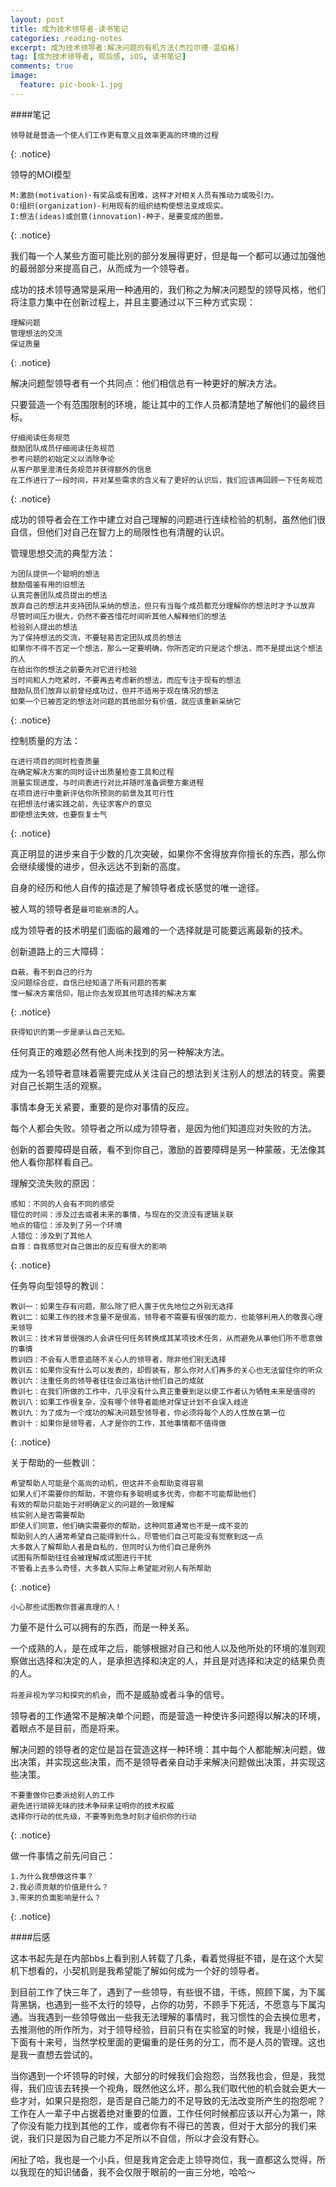```yaml
---
layout: post
title: 成为技术领导者-读书笔记
categories: reading-notes
excerpt: 成为技术领导者:解决问题的有机方法(杰拉尔德·温伯格)
tag: [成为技术领导者, 观后感, iOS, 读书笔记]
comments: true
image:
  feature: pic-book-1.jpg
---
```


####笔记

	领导就是营造一个使人们工作更有意义且效率更高的环境的过程
{: .notice}

领导的MOI模型
	
	M:激励(motivation)-有奖品或有困难，这样才对相关人员有推动力或吸引力。
	O:组织(organization)-利用现有的组织结构使想法变成现实。
	I:想法(ideas)或创意(innovation)-种子，是要变成的图景。
{: .notice}

我们每一个人某些方面可能比别的部分发展得更好，但是每一个都可以通过加强他的最弱部分来提高自己，从而成为一个领导者。

成功的技术领导通常是采用一种通用的，我们称之为解决问题型的领导风格，他们将注意力集中在创新过程上，并且主要通过以下三种方式实现：

	理解问题
	管理想法的交流
	保证质量
{: .notice}
	
解决问题型领导者有一个共同点：他们相信总有一种更好的解决方法。

只要营造一个有范围限制的环境，能让其中的工作人员都清楚地了解他们的最终目标。

	仔细阅读任务规范
	鼓励团队成员仔细阅读任务规范
	参考问题的初始定义以消除争论
	从客户那里澄清任务规范并获得额外的信息
	在工作进行了一段时间，并对某些需求的含义有了更好的认识后，我们应该再回顾一下任务规范
{: .notice}

成功的领导者会在工作中建立对自己理解的问题进行连续检验的机制，虽然他们很自信，但他们对自己在智力上的局限性也有清醒的认识。

管理思想交流的典型方法：

	为团队提供一个聪明的想法
	鼓励借鉴有用的旧想法
	认真完善团队成员提出的想法
	放弃自己的想法并支持团队采纳的想法，但只有当每个成员都充分理解你的想法时才予以放弃
	尽管时间压力很大，仍然不要吝惜花时间听其他人解释他们的想法
	检验别人提出的想法
	为了保持想法的交流，不要轻易否定团队成员的想法
	如果你不得不否定一个想法，那么一定要明确，你所否定的只是这个想法，而不是提出这个想法的人
	在给出你的想法之前要先对它进行检验
	当时间和人力吃紧时，不要再去考虑新的想法，而应专注于现有的想法
	鼓励队员们放弃以前曾经成功过，但并不适用于现在情况的想法
	如果一个已被否定的想法对问题的其他部分有价值，就应该重新采纳它
{: .notice}

控制质量的方法：

	在进行项目的同时检查质量
	在确定解决方案的同时设计出质量检查工具和过程
	测量实现进度，与时间表进行对比并随时准备调整方案进程
	在项目进行中重新评估你所预测的前景及其可行性
	在把想法付诸实践之前，先征求客户的意见
	即使想法失效，也要恢复士气
{: .notice}
	
真正明显的进步来自于少数的几次突破，如果你不舍得放弃你擅长的东西，那么你会继续缓慢的进步，但永远达不到新的高度。

自身的经历和他人自传的描述是了解领导者成长感觉的唯一途径。

被人骂的领导者是`最可能崩溃`的人。

成为领导者的技术明星们面临的最难的一个选择就是可能要远离最新的技术。

创新道路上的三大障碍：

	自蔽，看不到自己的行为
	没问题综合症，自信已经知道了所有问题的答案
	惟一解决方案信仰，阻止你去发现其他可选择的解决方案
{: .notice}
	
`获得知识的第一步是承认自己无知。`

任何真正的难题必然有他人尚未找到的另一种解决方法。

成为一名领导者意味着需要完成从关注自己的想法到关注别人的想法的转变。需要对自己长期生活的观察。

事情本身无关紧要，重要的是你对事情的反应。

每个人都会失败。领导者之所以成为领导者，是因为他们知道应对失败的方法。

创新的首要障碍是自蔽，看不到你自己，激励的首要障碍是另一种蒙蔽，无法像其他人看你那样看自己。

理解交流失败的原因：
	
	感知：不同的人会有不同的感受
	错位的时间：涉及过去或者未来的事情，与现在的交流没有逻辑关联
	地点的错位：涉及到了另一个环境
	人错位：涉及到了其他人
	自尊：自我感觉对自己做出的反应有很大的影响
{: .notice}
	
任务导向型领导的教训：

	教训一：如果生存有问题，那么除了把人置于优先地位之外别无选择
	教训二：如果工作的技术含量不是很高，领导者不需要有很强的能力，也能够利用人的敬畏心理来领导
	教训三：技术背景很强的人会讲任何任务转换成其某项技术任务，从而避免从事他们所不愿意做的事情
	教训四：不会有人愿意追随不关心人的领导者，除非他们别无选择
	教训五：如果你没有什么可以发表的，却假装有，那么你对人们再多的关心也无法留住你的听众
	教训六：注重任务的领导者往往会过高估计他们自己的成就
	教训七：在我们所做的工作中，几乎没有什么真正重要到足以使工作者认为牺牲未来是值得的
	教训八：如果工作很复杂，没有哪个领导者能绝对保证计划不会误入歧途
	教训九：为了成为一个成功的解决问题型领导者，你必须将每个人的人性放在第一位
	教训十：如果你是领导者，人才是你的工作，其他事情都不值得做
{: .notice}	

关于帮助的一些教训：

	希望帮助人可能是个高尚的动机，但这并不会帮助变得容易
	如果人们不需要你的帮助，不管你有多聪明或多优秀，你都不可能帮助他们
	有效的帮助只能始于对明确定义的问题的一致理解
	核实别人是否需要帮助
	即使人们同意，他们确实需要你的帮助，这种同意通常也不是一成不变的
	帮助别人的人通常希望自己能得到什么，尽管他们自己可能没有觉察到这一点
	大多数人了解帮助人者是自私的，但同时认为他们自己是例外
	试图有所帮助往往会被理解成试图进行干扰
	不管看上去多么奇怪，大多数人实际上希望能对别人有所帮助
{: .notice}
	
`小心那些试图教你普遍真理的人！`

力量不是什么可以拥有的东西，而是一种关系。

一个成熟的人，是在成年之后，能够根据对自己和他人以及他所处的环境的准则观察做出选择和决定的人，是承担选择和决定的人，并且是对选择和决定的结果负责的人。

`将差异视为学习和探究的机会`，而不是威胁或者斗争的信号。

领导者的工作通常不是解决单个问题，而是营造一种使许多问题得以解决的环境，着眼点不是目前，而是将来。

解决问题的领导者的定位是旨在营造这样一种环境：其中每个人都能解决问题，做出决策，并实现这些决策，而不是领导者亲自动手来解决问题做出决策，并实现这些决策。

	不要重做你已委派给别人的工作
	避免进行琐碎无味的技术争辩来证明你的技术权威
	选择你行动的优先级，不要等到危急时刻才组织你的行动
{: .notice}
	
做一件事情之前先问自己：
	
	1.为什么我想做这件事？
	2.我必须贡献的价值是什么？
	3.带来的负面影响是什么？
{: .notice}

####后感

这本书起先是在内部bbs上看到别人转载了几条，看着觉得挺不错，是在这个大契机下想看的，小契机则是我希望能了解如何成为一个好的领导者。

到目前工作了快三年了，遇到了一些领导，有些很不错，干练，照顾下属，为下属背黑锅，也遇到一些不太行的领导，占你的功劳，不顾手下死活，不愿意与下属沟通。当我遇到一些领导做出一些我无法理解的事情时，我习惯性的会去换位思考，去推测他的所作所为，对于领导经验，目前只有在实验室的时候，我是小组组长，下面有十来号，当然学校里面的更偏重的是任务的分工，而不是人员的管理。这也是我一直想去尝试的。

当你遇到一个坏领导的时候，大部分的时候我们会抱怨，当然我也会，但是，我觉得，我们应该去转换一个视角，既然他这么坏，那么我们取代他的机会就会更大一些才对，如果只是抱怨，是否是自己能力的不足导致的无法改变所产生的抱怨呢？工作在人一辈子中占据着绝对重要的位置，工作任何时候都应该以开心为第一，除了你没有能力找到其他的工作，或者你有不得已的苦衷，但对于大部分的我们来说，我们只是因为自己能力不足所以不自信，所以才会没有野心。

闲扯了哈，我也是一个小兵，但是我肯定会走上领导岗位，我一直都这么觉得，所以我现在的知识储备，我不会仅限于眼前的一亩三分地，哈哈～